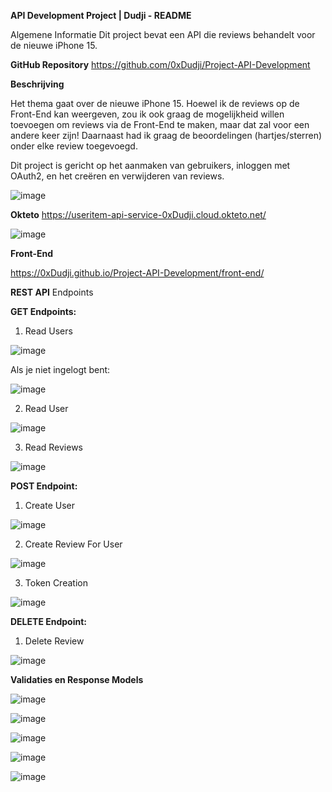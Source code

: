 **API Development Project | Dudji - README**

Algemene Informatie
Dit project bevat een API die reviews behandelt voor de nieuwe iPhone 15.

**GitHub Repository**
https://github.com/0xDudji/Project-API-Development

**Beschrijving**

Het thema gaat over de nieuwe iPhone 15. Hoewel ik de reviews op de Front-End kan weergeven, zou ik ook graag de mogelijkheid willen toevoegen om reviews via de Front-End te maken, maar dat zal voor een andere keer zijn! Daarnaast had ik graag de beoordelingen (hartjes/sterren) onder elke review toegevoegd.

Dit project is gericht op het aanmaken van gebruikers, inloggen met OAuth2, en het creëren en verwijderen van reviews.

![image](https://github.com/0xDudji/Project-API-Development/assets/71653103/628fc91a-7146-4d75-b2ef-9b5ab829d21e)


**Okteto**
https://useritem-api-service-0xDudji.cloud.okteto.net/

![image](https://github.com/0xDudji/Project-API-Development/assets/71653103/32f8e9f2-84b8-40e9-ab57-328e6aa4ac0c)

**Front-End**

https://0xDudji.github.io/Project-API-Development/front-end/


**REST API**
Endpoints

**GET Endpoints:**

1. Read Users

![image](https://github.com/0xDudji/Project-API-Development/assets/71653103/f067e1fe-6e76-458a-80fd-ecc2bc8db8f3)

Als je niet ingelogt bent:

![image](https://github.com/0xDudji/Project-API-Development/assets/71653103/f03a6db7-866d-4da7-acc9-72fec9f2f679)

2. Read User

![image](https://github.com/0xDudji/Project-API-Development/assets/71653103/7259c7fe-0830-409e-90e9-05c565989b22)

3. Read Reviews
   
![image](https://github.com/0xDudji/Project-API-Development/assets/71653103/c3522b26-f5d6-434f-9890-e2048efebf45)


**POST Endpoint:**

1. Create User
 
![image](https://github.com/0xDudji/Project-API-Development/assets/71653103/b2010b2f-e2e8-4ac6-8b7e-90fceb27063a)

2. Create Review For User

![image](https://github.com/0xDudji/Project-API-Development/assets/71653103/fad9f4c2-a372-46aa-bb18-ff48e7eb59ab)

3. Token Creation

![image](https://github.com/0xDudji/Project-API-Development/assets/71653103/fe14c0a0-07b2-45f6-9c81-f517cdc7c641)


**DELETE Endpoint:**

1. Delete Review
   
![image](https://github.com/0xDudji/Project-API-Development/assets/71653103/5ee7551e-3315-413b-ad8d-6ce8f0bee079)


**Validaties en Response Models**

![image](https://github.com/0xDudji/Project-API-Development/assets/71653103/fcf3ec7f-beb2-42d4-aa74-e968f4f0e5c1)

![image](https://github.com/0xDudji/Project-API-Development/assets/71653103/cf02f798-e360-4168-bf60-de03a05885a0)

![image](https://github.com/0xDudji/Project-API-Development/assets/71653103/28ce61e2-dc7d-4df6-a313-a99d10686b69)

![image](https://github.com/0xDudji/Project-API-Development/assets/71653103/86849ee9-73f7-459d-85c2-40f97fd676b7)

![image](https://github.com/0xDudji/Project-API-Development/assets/71653103/c7c1ec20-7e3c-40bf-b4ea-ad4b46f03d1f)





